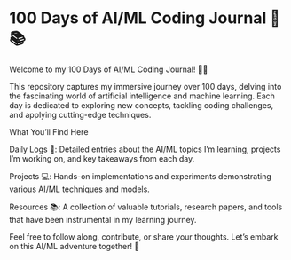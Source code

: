 # 100 Days of AI/ML Coding Journal 🤖📚
Welcome to my 100 Days of AI/ML Coding Journal! 🚀✨

This repository captures my immersive journey over 100 days, delving into the fascinating world of artificial intelligence and machine learning. Each day is dedicated to exploring new concepts, tackling coding challenges, and applying cutting-edge techniques.

What You’ll Find Here

Daily Logs 📅: Detailed entries about the AI/ML topics I’m learning, projects I’m working on, and key takeaways from each day.

Projects 💻: Hands-on implementations and experiments demonstrating various AI/ML techniques and models.

Resources 📚: A collection of valuable tutorials, research papers, and tools that have been instrumental in my learning journey.

Feel free to follow along, contribute, or share your thoughts. Let’s embark on this AI/ML adventure together! 🌟